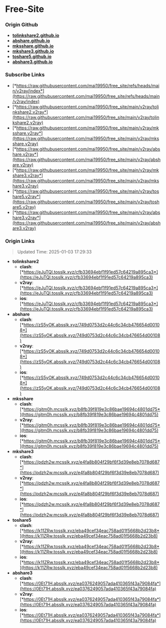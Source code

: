 # Free-Site

### Origin Github

- [**tolinkshare2.github.io**](https://github.com/tolinkshare2/tolinkshare2.github.io)
- [**abshare.github.io**](https://github.com/abshare/abshare.github.io)
- [**mksshare.github.io**](https://github.com/mksshare/mksshare.github.io)
- [**mkshare3.github.io**](https://github.com/mkshare3/mkshare3.github.io)
- [**toshare5.github.io**](https://github.com/toshare5/toshare5.github.io)
- [**abshare3.github.io**](https://github.com/abshare3/abshare3.github.io)

### Subscribe Links

- [*https://raw.githubusercontent.com/mai19950/free_site/refs/heads/main/v2ray/index*](https://raw.githubusercontent.com/mai19950/free_site/refs/heads/main/v2ray/index)
- [*https://raw.githubusercontent.com/mai19950/free_site/main/v2ray/tolinkshare2.v2ray*](https://raw.githubusercontent.com/mai19950/free_site/main/v2ray/tolinkshare2.v2ray)
- [*https://raw.githubusercontent.com/mai19950/free_site/main/v2ray/mksshare.v2ray*](https://raw.githubusercontent.com/mai19950/free_site/main/v2ray/mksshare.v2ray)
- [*https://raw.githubusercontent.com/mai19950/free_site/main/v2ray/abshare.v2ray*](https://raw.githubusercontent.com/mai19950/free_site/main/v2ray/abshare.v2ray)
- [*https://raw.githubusercontent.com/mai19950/free_site/main/v2ray/mkshare3.v2ray*](https://raw.githubusercontent.com/mai19950/free_site/main/v2ray/mkshare3.v2ray)
- [*https://raw.githubusercontent.com/mai19950/free_site/main/v2ray/toshare5.v2ray*](https://raw.githubusercontent.com/mai19950/free_site/main/v2ray/toshare5.v2ray)
- [*https://raw.githubusercontent.com/mai19950/free_site/main/v2ray/abshare3.v2ray*](https://raw.githubusercontent.com/mai19950/free_site/main/v2ray/abshare3.v2ray)

### Origin Links

> Updated Time: 2025-01-03 17:29:33

- **tolinkshare2**
  - **clash**: [*https://eJuTQl.tosslk.xyz/cfb33694ebf1f91ed57c64219a895ca3*](https://eJuTQl.tosslk.xyz/cfb33694ebf1f91ed57c64219a895ca3)
  - **v2ray**: [*https://eJuTQl.tosslk.xyz/cfb33694ebf1f91ed57c64219a895ca3*](https://eJuTQl.tosslk.xyz/cfb33694ebf1f91ed57c64219a895ca3)
  - **ios**: [*https://eJuTQl.tosslk.xyz/cfb33694ebf1f91ed57c64219a895ca3*](https://eJuTQl.tosslk.xyz/cfb33694ebf1f91ed57c64219a895ca3)
- **abshare**
  - **clash**: [*https://zS5yOK.absslk.xyz/749d0753d2c44c6c34cb476654d00108*](https://zS5yOK.absslk.xyz/749d0753d2c44c6c34cb476654d00108)
  - **v2ray**: [*https://zS5yOK.absslk.xyz/749d0753d2c44c6c34cb476654d00108*](https://zS5yOK.absslk.xyz/749d0753d2c44c6c34cb476654d00108)
  - **ios**: [*https://zS5yOK.absslk.xyz/749d0753d2c44c6c34cb476654d00108*](https://zS5yOK.absslk.xyz/749d0753d2c44c6c34cb476654d00108)
- **mksshare**
  - **clash**: [*https://gitm0h.mcsslk.xyz/b8fb39f819e3c86bae19694c4801dd75*](https://gitm0h.mcsslk.xyz/b8fb39f819e3c86bae19694c4801dd75)
  - **v2ray**: [*https://gitm0h.mcsslk.xyz/b8fb39f819e3c86bae19694c4801dd75*](https://gitm0h.mcsslk.xyz/b8fb39f819e3c86bae19694c4801dd75)
  - **ios**: [*https://gitm0h.mcsslk.xyz/b8fb39f819e3c86bae19694c4801dd75*](https://gitm0h.mcsslk.xyz/b8fb39f819e3c86bae19694c4801dd75)
- **mkshare3**
  - **clash**: [*https://pdzh2w.mcsslk.xyz/e4fa8b804f29bf6f3d39e8eb7078d687*](https://pdzh2w.mcsslk.xyz/e4fa8b804f29bf6f3d39e8eb7078d687)
  - **v2ray**: [*https://pdzh2w.mcsslk.xyz/e4fa8b804f29bf6f3d39e8eb7078d687*](https://pdzh2w.mcsslk.xyz/e4fa8b804f29bf6f3d39e8eb7078d687)
  - **ios**: [*https://pdzh2w.mcsslk.xyz/e4fa8b804f29bf6f3d39e8eb7078d687*](https://pdzh2w.mcsslk.xyz/e4fa8b804f29bf6f3d39e8eb7078d687)
- **toshare5**
  - **clash**: [*https://k11ZRw.tosslk.xyz/eba49cef34eac758ad01f5668b2d23b8*](https://k11ZRw.tosslk.xyz/eba49cef34eac758ad01f5668b2d23b8)
  - **v2ray**: [*https://k11ZRw.tosslk.xyz/eba49cef34eac758ad01f5668b2d23b8*](https://k11ZRw.tosslk.xyz/eba49cef34eac758ad01f5668b2d23b8)
  - **ios**: [*https://k11ZRw.tosslk.xyz/eba49cef34eac758ad01f5668b2d23b8*](https://k11ZRw.tosslk.xyz/eba49cef34eac758ad01f5668b2d23b8)
- **abshare3**
  - **clash**: [*https://0Et71H.absslk.xyz/ea0376249057ada410365f43a79084fa*](https://0Et71H.absslk.xyz/ea0376249057ada410365f43a79084fa)
  - **v2ray**: [*https://0Et71H.absslk.xyz/ea0376249057ada410365f43a79084fa*](https://0Et71H.absslk.xyz/ea0376249057ada410365f43a79084fa)
  - **ios**: [*https://0Et71H.absslk.xyz/ea0376249057ada410365f43a79084fa*](https://0Et71H.absslk.xyz/ea0376249057ada410365f43a79084fa)
